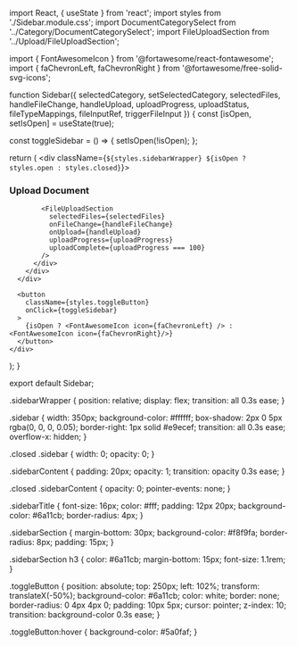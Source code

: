 import React, { useState } from 'react';
import styles from './Sidebar.module.css';
import DocumentCategorySelect from '../Category/DocumentCategorySelect';
import FileUploadSection from '../Upload/FileUploadSection';

import { FontAwesomeIcon } from '@fortawesome/react-fontawesome';
import { faChevronLeft, faChevronRight
} from '@fortawesome/free-solid-svg-icons';

function Sidebar({ 
  selectedCategory, 
  setSelectedCategory, 
  selectedFiles, 
  handleFileChange, 
  handleUpload, 
  uploadProgress, 
  uploadStatus,
  fileTypeMappings,
  fileInputRef,
  triggerFileInput
}) {
  const [isOpen, setIsOpen] = useState(true);

  const toggleSidebar = () => {
    setIsOpen(!isOpen);
  };

  return (
    <div className={`${styles.sidebarWrapper} ${isOpen ? styles.open : styles.closed}`}>
      <div className={styles.sidebar}>
        <div className={styles.sidebarContent}>
          <h3 className={styles.sidebarTitle}>Upload Document</h3>
          <div className={styles.sidebarSection}>
            <DocumentCategorySelect 
              selectedCategory={selectedCategory}
              onCategoryChange={setSelectedCategory}
              fileTypeMappings={fileTypeMappings}
            />
            
            <FileUploadSection 
              selectedFiles={selectedFiles}
              onFileChange={handleFileChange}
              onUpload={handleUpload}
              uploadProgress={uploadProgress}
              uploadComplete={uploadProgress === 100}
            />
          </div>
        </div>
      </div>
      
      <button 
        className={styles.toggleButton} 
        onClick={toggleSidebar}
      >
        {isOpen ? <FontAwesomeIcon icon={faChevronLeft} /> : <FontAwesomeIcon icon={faChevronRight}/>}
      </button>
    </div>
  );
}

export default Sidebar;



.sidebarWrapper {
  position: relative;
  display: flex;
  transition: all 0.3s ease;
}

.sidebar {
  width: 350px;
  background-color: #ffffff;
  box-shadow: 2px 0 5px rgba(0, 0, 0, 0.05);
  border-right: 1px solid #e9ecef;
  transition: all 0.3s ease;
  overflow-x: hidden;
}

.closed .sidebar {
  width: 0;
  opacity: 0;
}

.sidebarContent {
  padding: 20px;
  opacity: 1;
  transition: opacity 0.3s ease;
}

.closed .sidebarContent {
  opacity: 0;
  pointer-events: none;
}

.sidebarTitle {
  font-size: 16px;
  color: #fff;
  padding: 12px 20px;
  background-color: #6a11cb;
  border-radius: 4px;
}

.sidebarSection {
  margin-bottom: 30px;
  background-color: #f8f9fa;
  border-radius: 8px;
  padding: 15px;
}

.sidebarSection h3 {
  color: #6a11cb;
  margin-bottom: 15px;
  font-size: 1.1rem;
}

.toggleButton {
     position: absolute;
    top: 250px;
    left: 102%;
    transform: translateX(-50%);
    background-color: #6a11cb;
    color: white;
    border: none;
    border-radius: 0 4px 4px 0;
    padding: 10px 5px;
    cursor: pointer;
    z-index: 10;
    transition: background-color 0.3s ease;
}

.toggleButton:hover {
  background-color: #5a0faf;
}
